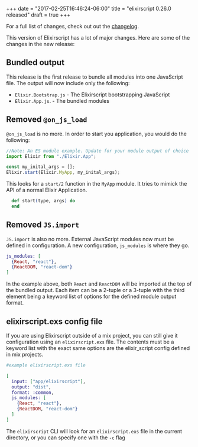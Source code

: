 +++
date = "2017-02-25T16:46:24-06:00"
title = "elixirscript 0.26.0 released"
draft = true
+++

For a full list of changes, check out out the [changelog](https://github.com/elixirscript/elixirscript/blob/master/CHANGELOG.md).

This version of Elixirscript has a lot of major changes. Here are some of the changes in the new release:

## Bundled output

This release is the first release to bundle all modules into one JavaScript file. 
The output will now include only the following:

  * `Elixir.Bootstrap.js` - The Elixirscript bootstrapping JavaScript
  * `Elixir.App.js`. - The bundled modules

## Removed `@on_js_load`

`@on_js_load` is no more. In order to start you application, you would do the following:

```js
//Note: An ES module example. Update for your module output of choice
import Elixir from "./Elixir.App";

const my_inital_args = [];
Elixir.start(Elixir.MyApp, my_inital_args);
```

This looks for a `start/2` function in the `MyApp` module. It tries to mimick the API of a normal
Elixir Application.

```elixir
  def start(type, args) do
  end
```

## Removed `JS.import`

`JS.import` is also no more. External JavaScript modules now must be defined in configuration.
A new configuration, `js_modules` is where they go.

```elixir
js_modules: [
  {React, "react"},
  {ReactDOM, "react-dom"}
]
```

In the example above, both `React` and `ReactDOM` will be imported at the top of the bundled output.
Each item can be a 2-tuple or a 3-tuple with the third element being a keyword list of options for the
defined module output format.


## elixirscript.exs config file

If you are using Elixirscript outside of a mix project, 
you can still give it configuration using an `elixirscript.exs` file. The contents must be a keyword list
with the exact same options are the elixir_script config defined in mix projects.

```elixir
#example elixirscript.exs file

[ 
  input: ["app/elixirscript"], 
  output: "dist",
  format: :common,
  js_modules: [
    {React, "react"},
    {ReactDOM, "react-dom"}
  ]
]

```

The `elixirscript` CLI will look for an `elixirscript.exs` file in the current directory, 
or you can specify one with the `-c` flag

